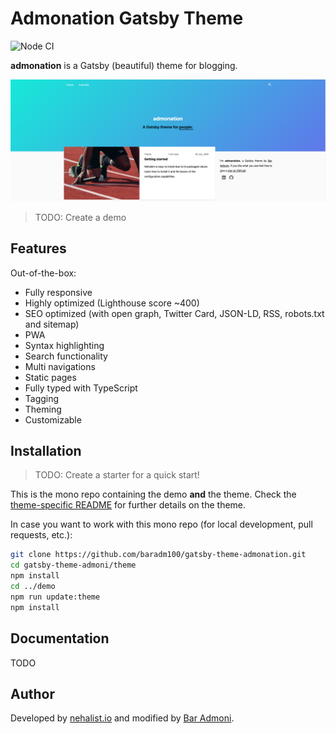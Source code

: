 # Admonation Gatsby Theme

![Node CI](https://github.com/baradm100/gatsby-theme-admonation/workflows/Node%20CI/badge.svg?branch=master)

**admonation** is a Gatsby (beautiful) theme for blogging.

![Demo](./imgs/demo.png)

> TODO: Create a demo

## Features

Out-of-the-box:

-   Fully responsive
-   Highly optimized (Lighthouse score ~400)
-   SEO optimized (with open graph, Twitter Card, JSON-LD, RSS, robots.txt and sitemap)
-   PWA
-   Syntax highlighting
-   Search functionality
-   Multi navigations
-   Static pages
-   Fully typed with TypeScript
-   Tagging
-   Theming
-   Customizable

## Installation

> TODO: Create a starter for a quick start!

This is the mono repo containing the demo **and** the theme. Check the [theme-specific README](theme/README.md) for further
details on the theme.

In case you want to work with this mono repo (for local development, pull requests, etc.):

```bash
git clone https://github.com/baradm100/gatsby-theme-admonation.git
cd gatsby-theme-admoni/theme
npm install
cd ../demo
npm run update:theme
npm install
```

## Documentation

TODO

## Author

Developed by [nehalist.io](https://nehalist.io) and modified by [Bar Admoni](https://github.com/baradm100).
